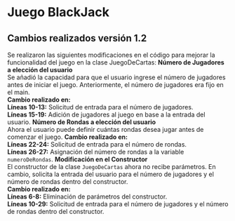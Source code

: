 # Juego BlackJack
## Cambios realizados versión 1.2

Se realizaron las siguientes modificaciones en el código para mejorar la funcionalidad del juego en la clase JuegoDeCartas:
 **Número de Jugadores a elección del usuario**  
   Se añadió la capacidad para que el usuario ingrese el número de jugadores antes de iniciar el juego. Anteriormente, el número de jugadores era fijo en el main.  
   **Cambio realizado en:**  
 **Líneas 10-13:** Solicitud de entrada para el número de jugadores.  
 **Líneas 15-19:** Adición de jugadores al juego en base a la entrada del usuario.
 **Número de Rondas a elección del usuario**  
   Ahora el usuario puede definir cuántas rondas desea jugar antes de comenzar el juego. 
   **Cambio realizado en:**  
   **Líneas 22-24:** Solicitud de entrada para el número de rondas.  
**Líneas 26-27:** Asignación del número de rondas a la variable `numeroDeRondas`.
 **Modificación en el Constructor**  
   El constructor de la clase `JuegoDeCartas` ahora no recibe parámetros. En cambio, solicita la entrada del usuario para el número de jugadores y el número de rondas dentro del constructor.  
   **Cambio realizado en:**  
**Líneas 6-8:** Eliminación de parámetros del constructor.  
**Líneas 10-29:** Solicitud de entrada para el número de jugadores y el número de rondas dentro del constructor.

